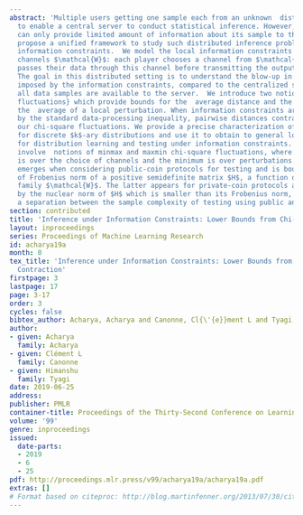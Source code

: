 ```yaml
---
abstract: 'Multiple users getting one sample each from an unknown  distribution seek
  to enable a central server to conduct statistical inference. However, each player
  can only provide limited amount of information about its sample to the server.  We
  propose a unified framework to study such distributed inference problems under local
  information constraints.  We model the local information constraints by a set of
  channels $\mathcal{W}$: each player chooses a channel from $\mathcal{W}$, and then
  passes their data through this channel before transmitting the output to the server.
  The goal in this distributed setting is to understand the blow-up in data requirement
  imposed by the information constraints, compared to the centralized setting where
  all data samples are available to the server.  We introduce two notions of \emph{chi-square
  fluctuations} which provide bounds for the  average distance and the distance to
  the  average of a local perturbation. When information constraints are imposed,
  by the standard data-processing inequality, pairwise distances contract and so do
  our chi-square fluctuations. We provide a precise characterization of this contraction
  for discrete $k$-ary distributions and use it to obtain to general lower bounds
  for distribution learning and testing under information constraints. Our results
  involve  notions of minmax and maxmin chi-square fluctuations, where  the maximum
  is over the choice of channels and the minimum is over perturbations. The former
  emerges when considering public-coin protocols for testing and is bounded in terms
  of Frobenius norm of a positive semidefinite matrix $H$, a function of the channel
  family $\mathcal{W}$. The latter appears for private-coin protocols and is bounded
  by the nuclear norm of $H$ which is smaller than its Frobenius norm, establishing
  a separation between the sample complexity of testing using public and private coins.'
section: contributed
title: 'Inference under Information Constraints: Lower Bounds from Chi-Square Contraction'
layout: inproceedings
series: Proceedings of Machine Learning Research
id: acharya19a
month: 0
tex_title: 'Inference under Information Constraints: Lower Bounds from Chi-Square
  Contraction'
firstpage: 3
lastpage: 17
page: 3-17
order: 3
cycles: false
bibtex_author: Acharya, Acharya and Canonne, Cl{\'{e}}ment L and Tyagi, Himanshu
author:
- given: Acharya
  family: Acharya
- given: Clément L
  family: Canonne
- given: Himanshu
  family: Tyagi
date: 2019-06-25
address: 
publisher: PMLR
container-title: Proceedings of the Thirty-Second Conference on Learning Theory
volume: '99'
genre: inproceedings
issued:
  date-parts:
  - 2019
  - 6
  - 25
pdf: http://proceedings.mlr.press/v99/acharya19a/acharya19a.pdf
extras: []
# Format based on citeproc: http://blog.martinfenner.org/2013/07/30/citeproc-yaml-for-bibliographies/
---
```

